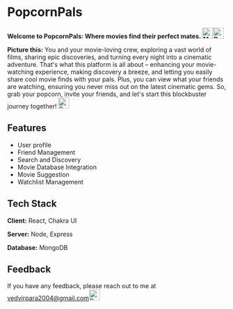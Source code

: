 
# PopcornPals



**Welcome to PopcornPals: Where movies find their perfect mates. <img src="https://raw.githubusercontent.com/Tarikul-Islam-Anik/Animated-Fluent-Emojis/master/Emojis/Objects/Movie%20Camera.png" alt="Movie Camera" width="25" height="25" /><img src="https://raw.githubusercontent.com/Tarikul-Islam-Anik/Animated-Fluent-Emojis/master/Emojis/Food/Popcorn.png" alt="Popcorn" width="25" height="25" />**

**Picture this:** You and your movie-loving crew, exploring a vast world of films, sharing epic discoveries, and turning every night into a cinematic adventure. That's what this platform is all about – enhancing your movie-watching experience, making discovery a breeze, and letting you easily share cool movie finds with your pals. Plus, you can view what your friends are watching, ensuring you never miss out on the latest cinematic gems. So, grab your popcorn, invite your friends, and let's start this blockbuster journey together! <img src="https://raw.githubusercontent.com/Tarikul-Islam-Anik/Animated-Fluent-Emojis/master/Emojis/Travel%20and%20places/Rocket.png" alt="Rocket" width="25" height="25" />




## Features

- User profile
- Friend Management
- Search and Discovery
- Movie Database Integration
- Movie Suggestion
- Watchlist Management


## Tech Stack

**Client:** React, Chakra UI

**Server:** Node, Express

**Database:** MongoDB

## Feedback

If you have any feedback, please reach out to me at vedvirpara2004@gmail.com<img src="https://raw.githubusercontent.com/Tarikul-Islam-Anik/Animated-Fluent-Emojis/master/Emojis/Smilies/Beating%20Heart.png" alt="Beating Heart" width="25" height="25" />
